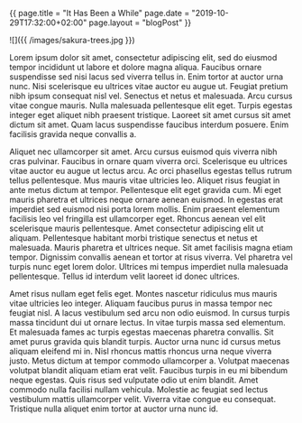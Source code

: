 {{
page.title  = "It Has Been a While"
page.date   = "2019-10-29T17:32:00+02:00"
page.layout = "blogPost"
}}

![]({{ /images/sakura-trees.jpg }})

Lorem ipsum dolor sit amet, consectetur adipiscing elit, sed do eiusmod tempor
incididunt ut labore et dolore magna aliqua. Faucibus ornare suspendisse sed
nisi lacus sed viverra tellus in. Enim tortor at auctor urna nunc. Nisi
scelerisque eu ultrices vitae auctor eu augue ut. Feugiat pretium nibh ipsum
consequat nisl vel. Senectus et netus et malesuada. Arcu cursus vitae congue
mauris. Nulla malesuada pellentesque elit eget. Turpis egestas integer eget
aliquet nibh praesent tristique. Laoreet sit amet cursus sit amet dictum sit
amet. Quam lacus suspendisse faucibus interdum posuere. Enim facilisis gravida
neque convallis a.

Aliquet nec ullamcorper sit amet. Arcu cursus euismod quis viverra nibh cras
pulvinar. Faucibus in ornare quam viverra orci. Scelerisque eu ultrices vitae
auctor eu augue ut lectus arcu. Ac orci phasellus egestas tellus rutrum tellus
pellentesque. Mus mauris vitae ultricies leo. Aliquet risus feugiat in ante
metus dictum at tempor. Pellentesque elit eget gravida cum. Mi eget mauris
pharetra et ultrices neque ornare aenean euismod. In egestas erat imperdiet
sed euismod nisi porta lorem mollis. Enim praesent elementum facilisis leo vel
fringilla est ullamcorper eget. Rhoncus aenean vel elit scelerisque mauris
pellentesque. Amet consectetur adipiscing elit ut aliquam. Pellentesque
habitant morbi tristique senectus et netus et malesuada. Mauris pharetra et
ultrices neque. Sit amet facilisis magna etiam tempor. Dignissim convallis
aenean et tortor at risus viverra. Vel pharetra vel turpis nunc eget lorem
dolor. Ultrices mi tempus imperdiet nulla malesuada pellentesque. Tellus id
interdum velit laoreet id donec ultrices.

Amet risus nullam eget felis eget. Montes nascetur ridiculus mus mauris vitae
ultricies leo integer. Aliquam faucibus purus in massa tempor nec feugiat
nisl. A lacus vestibulum sed arcu non odio euismod. In cursus turpis massa
tincidunt dui ut ornare lectus. In vitae turpis massa sed elementum. Et
malesuada fames ac turpis egestas maecenas pharetra convallis. Sit amet purus
gravida quis blandit turpis. Auctor urna nunc id cursus metus aliquam eleifend
mi in. Nisl rhoncus mattis rhoncus urna neque viverra justo. Metus dictum at
tempor commodo ullamcorper a. Volutpat maecenas volutpat blandit aliquam etiam
erat velit. Faucibus turpis in eu mi bibendum neque egestas. Quis risus sed
vulputate odio ut enim blandit. Amet commodo nulla facilisi nullam vehicula.
Molestie ac feugiat sed lectus vestibulum mattis ullamcorper velit. Viverra
vitae congue eu consequat. Tristique nulla aliquet enim tortor at auctor urna
nunc id.
